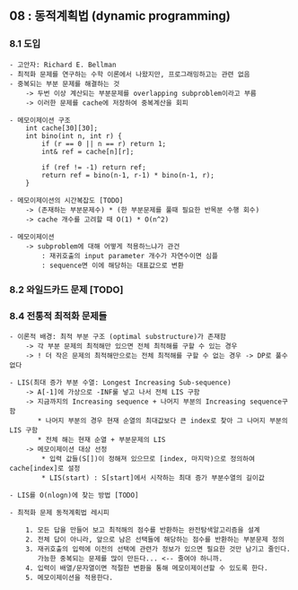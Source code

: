 ## 08 : 동적계획법 (dynamic programming)

### 8.1 도입
    - 고안자: Richard E. Bellman
    - 최적화 문제를 연구하는 수학 이론에서 나왔지만, 프로그래밍하고는 관련 없음
    - 중복되는 부분 문제를 해결하는 것
        -> 두번 이상 계산되는 부분문제를 overlapping subproblem이라고 부름
        -> 이러한 문제를 cache에 저장하여 중복계산을 회피

    - 메모이제이션 구조
        int cache[30][30];
        int bino(int n, int r) {
            if (r == 0 || n == r) return 1;
            int& ref = cache[n][r];

            if (ref != -1) return ref;
            return ref = bino(n-1, r-1) * bino(n-1, r);
        }

    - 메모이제이션의 시간복잡도 [TODO]
        -> (존재하는 부분문제수) * (한 부분문제를 풀때 필요한 반목분 수행 회수)
        -> cache 개수를 고려할 때 O(1) * O(n^2)

    - 메모이제이션
        -> subproblem에 대해 어떻게 적용하느냐가 관건
            : 재귀호출의 input parameter 개수가 자연수이면 심플
            : sequence면 이에 해당하는 대표값으로 변환

### 8.2 와일드카드 문제 [TODO]

### 8.4 전통적 최적화 문제들
    - 이론적 배경: 최적 부분 구조 (optimal substructure)가 존재함
        -> 각 부분 문제의 최적해만 있으면 전체 최적해를 구할 수 있는 경우
        -> ! 더 작은 문제의 최적해만으로는 전체 최적해를 구할 수 없는 경우 -> DP로 풀수 없다

    - LIS(최대 증가 부분 수열: Longest Increasing Sub-sequence)
        -> A[-1]에 가상으로 -INF룰 넣고 나서 전체 LIS 구함
        -> 지금까지의 Increasing sequence + 나머지 부분의 Increasing sequence구함
           * 나머지 부분의 경우 현재 순열의 최대값보다 큰 index로 찾아 그 나머지 부분의 LIS 구함
           * 전체 해는 현재 순열 + 부분문제의 LIS
        -> 메모이제이션 대상 선정
            * 입력 값들(S[])이 정해져 있으므로 [index, 마지막)으로 정의하여 cache[index]로 설정
            * LIS(start) : S[start]에서 시작하는 최대 증가 부분수열의 길이값

    - LIS를 O(nlogn)에 찾는 방법 [TODO]

    - 최적화 문제 동적계획법 레시피

        1. 모든 답을 만들어 보고 최적해의 점수를 반환하는 완전탐색알고리즘을 설계
        2. 전체 답이 아니라, 앞으로 남은 선택들에 해당하는 점수를 반환하는 부분문제 정의
        3. 재귀호출의 입력에 이전의 선택에 관련가 정보가 있으면 필요한 것만 남기고 줄인다.
           가능한 중복되는 문제를 많이 만든다... <-- 줄여야 하니까.
        4. 입력이 배열/문자열이면 적절한 변환을 통해 메모이제이션할 수 있도록 한다.
        5. 메모이제이션을 적용한다.

